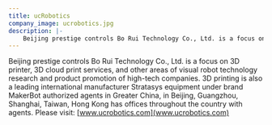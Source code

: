 ```yaml
---
title: ucRobotics
company_image: ucrobotics.jpg
description: |-
    Beijing prestige controls Bo Rui Technology Co., Ltd. is a focus on 3D printer, 3D cloud print services, and other areas of visual robot technology research and product promotion.
---
```

Beijing prestige controls Bo Rui Technology Co., Ltd. is a focus on 3D printer, 3D cloud print services, and other areas of visual robot technology research and product promotion of high-tech companies. 3D printing is also a leading international manufacturer Stratasys equipment under brand MakerBot authorized agents in Greater China, in Beijing, Guangzhou, Shanghai, Taiwan, Hong Kong has offices throughout the country with agents.  Please visit: [www.ucrobotics.com](www.ucrobotics.com)
